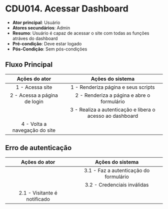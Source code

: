 # CDU014. Acessar Dashboard

- **Ator principal**: Usuário
- **Atores secundários**: Admin
- **Resumo**: Usuário é capaz de acessar o site com todas as funções atráves do dashboard
- **Pré-condição**: Deve estar logado
- **Pós-Condição**: Sem pós-condições

## Fluxo Principal
| Ações do ator | Ações do sistema |
| :-----------------: | :-----------------: | 
| 1 - Acessa site | 1 - Renderiza página e seus scripts |  
| 2 - Acessa a página de login | 2 - Renderiza a página e abre o formulário | 
| | 3 - Realiza a autenticação e libera o acesso ao dashboard |  
| 4 - Volta a navegação do site | |

## Erro de autenticação
| Ações do ator | Ações do sistema |
| :-----------------: |:-----------------: | 
| | 3.1 - Faz a autenticação do formulário |  
| | 3.2 - Credenciais inválidas |
| 2.1 - Visitante é notificado | |
